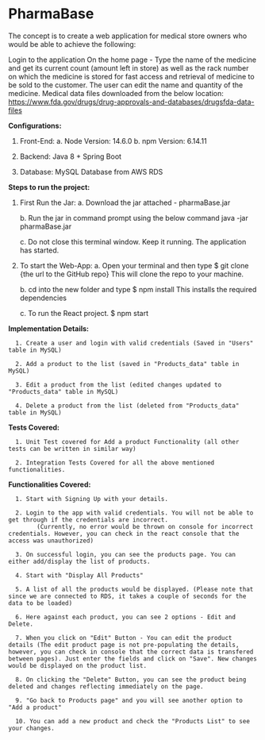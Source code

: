 # PharmaBase

The concept is to create a web application for medical store owners who would be able to achieve the following:

Login to the application
On the home page - Type the name of the medicine and get its current count (amount left in store) as well as the rack number on which the medicine is stored for fast access and retrieval of medicine to be sold to the customer.
The user can edit the name and quantity of the medicine.
Medical data files downloaded from the below location: https://www.fda.gov/drugs/drug-approvals-and-databases/drugsfda-data-files


**Configurations:**

1. Front-End: 
      a. Node Version: 14.6.0
      b. npm Version: 6.14.11

2. Backend: Java 8 + Spring Boot 

4. Database: MySQL Database from AWS RDS


**Steps to run the project:**

1. First Run the Jar:
      a. Download the jar attached - pharmaBase.jar
      
      b. Run the jar in command prompt using the below command
          java -jar pharmaBase.jar
      
      c. Do not close this terminal window. Keep it running. The application has started.
      
1. To start the Web-App:
      a. Open your terminal and then type
            $ git clone {the url to the GitHub repo}
         This will clone the repo to your machine.

      b. cd into the new folder and type
            $ npm install
        This installs the required dependencies

      c. To run the React project.
            $ npm start
        

**Implementation Details:**
      
      1. Create a user and login with valid credentials (Saved in "Users" table in MySQL)
      
      2. Add a product to the list (saved in "Products_data" table in MySQL)
      
      3. Edit a product from the list (edited changes updated to "Products_data" table in MySQL)
      
      4. Delete a product from the list (deleted from "Products_data" table in MySQL)


**Tests Covered:**
     
      1. Unit Test covered for Add a product Functionality (all other tests can be written in similar way)
      
      2. Integration Tests Covered for all the above mentioned functionalities.

**Functionalities Covered:**
      
      1. Start with Signing Up with your details.
      
      2. Login to the app with valid credentials. You will not be able to get through if the credentials are incorrect. 
            (Currently, no error would be thrown on console for incorrect credentials. However, you can check in the react console that the access was unauthorized)
      
      3. On successful login, you can see the products page. You can either add/display the list of products.
      
      4. Start with "Display All Products"
      
      5. A list of all the products would be displayed. (Please note that since we are connected to RDS, it takes a couple of seconds for the data to be loaded)
      
      6. Here against each product, you can see 2 options - Edit and Delete.
      
      7. When you click on "Edit" Button - You can edit the product details (The edit product page is not pre-populating the details, however, you can check in console that the correct data is transfered between pages). Just enter the fields and click on "Save". New changes would be displayed on the product list.
      
      8. On clicking the "Delete" Button, you can see the product being deleted and changes reflecting immediately on the page.
      
      9. "Go back to Products page" and you will see another option to "Add a product"
      
      10. You can add a new product and check the "Products List" to see your changes.
            

